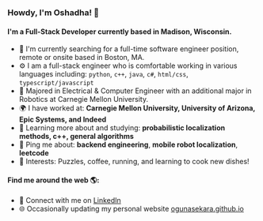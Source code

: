 ### Howdy, I'm Oshadha! 👋

#### I'm a Full-Stack Developer currently based in Madison, Wisconsin.

- 🏢 I'm currently searching for a full-time software engineer position, remote or onsite based in Boston, MA.
- ⚙️ I am a full-stack engineer who is comfortable working in various languages including: `python`, `c++`, `java`, `c#`, `html/css`, `typescript/javascript`
- 🏫 Majored in Electrical & Computer Engineer with an additional major in Robotics at Carnegie Mellon University.
- 🌍 I have worked at: **Carnegie Mellon University, University of Arizona, Epic Systems, and Indeed**
- 🌱 Learning more about and studying: **probabilistic localization methods, c++, general algorithms**
- 💬 Ping me about: **backend engineering**, **mobile robot localization**, **leetcode**
- 🧩 Interests: Puzzles, coffee, running, and learning to cook new dishes!

#### Find me around the web 🌎:
- 💼 Connect with me on [LinkedIn](https://www.linkedin.com/in/oshadhagunasekara/)
- 🌐 Occasionally updating my personal website [ogunasekara.github.io](https://ogunasekara.github.io/)
